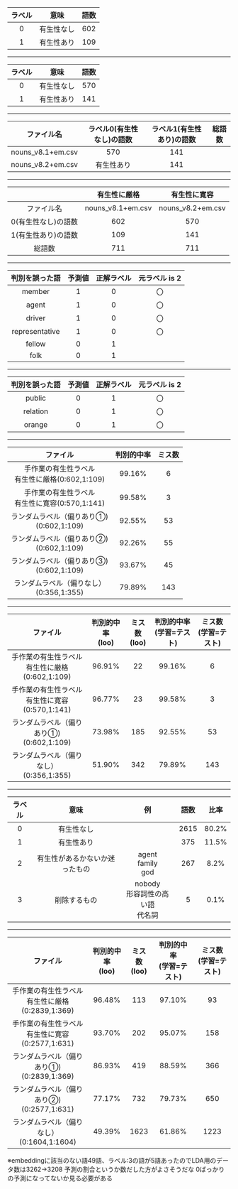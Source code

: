 
|ラベル|意味|語数|
|:--:|:--:|:--:|
|0|有生性なし|602|
|1|有生性あり|109|
---
|ラベル|意味|語数|
|:--:|:--:|:--:|
|0|有生性なし|570|
|1|有生性あり|141|
---
|ファイル名|ラベル0(有生性なし)の語数|ラベル1(有生性あり)の語数|総語数|
|:--:|:--:|:--:|:--:|
|nouns_v8.1+em.csv|570|141||
|nouns_v8.2+em.csv|有生性あり|141|
---
||有生性に厳格|有生性に寛容|
|:--:|:--:|:--:|
|ファイル名|nouns_v8.1+em.csv|nouns_v8.2+em.csv|
|0(有生性なし)の語数|602|570|
|1(有生性あり)の語数|109|141|
|総語数|711|711|
---

|判別を誤った語|予測値|正解ラベル|元ラベル is 2|
|:--:|:--:|:--:|:--:|
|member|1|0|〇|
|agent|1|0|〇|
|driver|1|0|〇|
|representative|1|0|〇|
|fellow|0|1||
|folk|0|1||
---

|判別を誤った語|予測値|正解ラベル|元ラベル is 2|
|:--:|:--:|:--:|:--:|
|public|0|1|〇|
|relation|0|1|〇|
|orange|0|1|〇|
---

|ファイル|判別的中率|ミス数|
|:--:|:--:|:--:|
|手作業の有生性ラベル<br>有生性に厳格(0:602,1:109)|99.16%|6|
|手作業の有生性ラベル<br>有生性に寛容(0:570,1:141)|99.58%|3|
|ランダムラベル（偏りあり①)<br>(0:602,1:109)|92.55%|53|
|ランダムラベル（偏りあり②)<br>(0:602,1:109)|92.26%|55|
|ランダムラベル（偏りあり③)<br>(0:602,1:109)|93.67%|45|
|ランダムラベル（偏りなし）<br>(0:356,1:355)|79.89%|143|
---

|ファイル|判別的中率<br>(loo)|ミス数<br>(loo)|判別的中率<br>(学習=テスト)|ミス数<br>(学習=テスト)|
|:--:|:--:|:--:|:--:|:--:|
|手作業の有生性ラベル<br>有生性に厳格(0:602,1:109)|96.91%|22|99.16%|6|
|手作業の有生性ラベル<br>有生性に寛容(0:570,1:141)|96.77%|23|99.58%|3|
|ランダムラベル（偏りあり①)<br>(0:602,1:109)|73.98%|185|92.55%|53|
|ランダムラベル（偏りなし）<br>(0:356,1:355)|51.90%|342|79.89%|143|

---
|ラベル|意味|例|語数|比率|
|:--:|:--:|:--:|:--:|:--:|
|0|有生性なし||2615|80.2%|
|1|有生性あり||375|11.5%|
|2|有生性があるかないか迷ったもの|agent<br>family<br>god|267|8.2%|
|3 |削除するもの|nobody<br>形容詞性の高い語<br>代名詞|5|0.1%|

---
|ファイル|判別的中率<br>(loo)|ミス数<br>(loo)|判別的中率<br>(学習=テスト)|ミス数<br>(学習=テスト)|
|:--:|:--:|:--:|:--:|:--:|
|手作業の有生性ラベル<br>有生性に厳格(0:2839,1:369)|96.48%|113|97.10%|93|
|手作業の有生性ラベル<br>有生性に寛容(0:2577,1:631)|93.70%|202|95.07%|158|
|ランダムラベル（偏りあり①)<br>(0:2839,1:369)|86.93%|419|88.59%|366|
|ランダムラベル（偏りあり②)<br>(0:2577,1:631)|77.17%|732|79.73%|650|
|ランダムラベル（偏りなし）<br>(0:1604,1:1604)|49.39%|1623|61.86%|1223|
※embeddingに該当のない語49語、ラベル:3の語が5語あったのでLDA用のデータ数は3262→3208
予測の割合というか数だした方がよさそうだな 0ばっかりの予測になってないか見る必要がある